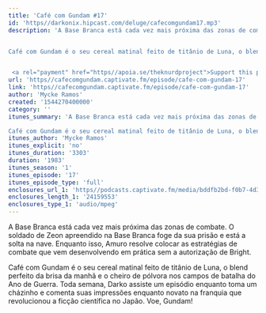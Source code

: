 ```yaml
---
title: 'Café com Gundam #17'
id: 'https//darkonix.hipcast.com/deluge/cafecomgundam17.mp3'
description: 'A Base Branca está cada vez mais próxima das zonas de combate. O soldado de Zeon apreendido na Base Branca foge da sua prisão e está a solta na nave. Enquanto isso, Amuro resolve colocar as estratégias de combate que vem desenvolvendo em prática sem a autorização de Bright.


Café com Gundam é o seu cereal matinal feito de titânio de Luna, o blend perfeito da brisa da manhã e o cheiro de pólvora nos campos de batalha do Ano de Guerra. Toda semana, Darko assiste um episódio enquanto toma um cházinho e comenta suas impressões enquanto novato na franquia que revolucionou a ficção científica no Japão. Voe, Gundam!


 <a rel="payment" href="https//apoia.se/theknurdproject">Support this podcast</a>'
url: 'https//cafecomgundam.captivate.fm/episode/cafe-com-gundam-17'
link: 'https//cafecomgundam.captivate.fm/episode/cafe-com-gundam-17'
author: 'Mycke Ramos'
created: '1544270400000'
category: ''
itunes_summary: 'A Base Branca está cada vez mais próxima das zonas de combate. O soldado de Zeon apreendido na Base Branca foge da sua prisão e está a solta na nave. Enquanto isso, Amuro resolve colocar as estratégias de combate que vem desenvolvendo em prática sem a autorização de Bright.

Café com Gundam é o seu cereal matinal feito de titânio de Luna, o blend perfeito da brisa da manhã e o cheiro de pólvora nos campos de batalha do Ano de Guerra. Toda semana, Darko assiste um episódio enquanto toma um cházinho e comenta suas impressões enquanto novato na franquia que revolucionou a ficção científica no Japão. Voe, Gundam!'
itunes_author: 'Mycke Ramos'
itunes_explicit: 'no'
itunes_duration: '3303'
duration: '1983'
itunes_season: '1'
itunes_episode: '17'
itunes_episode_type: 'full'
enclosures_url_1: 'https//podcasts.captivate.fm/media/bddfb2bd-f0b7-4d3f-9bcb-296716ef6772/cafecomgundam17_tc.mp3'
enclosures_length_1: '24159553'
enclosures_type_1: 'audio/mpeg'
---
```

A Base Branca está cada vez mais próxima das zonas de combate. O soldado de Zeon apreendido na Base Branca foge da sua prisão e está a solta na nave. Enquanto isso, Amuro resolve colocar as estratégias de combate que vem desenvolvendo em prática sem a autorização de Bright.

Café com Gundam é o seu cereal matinal feito de titânio de Luna, o blend perfeito da brisa da manhã e o cheiro de pólvora nos campos de batalha do Ano de Guerra. Toda semana, Darko assiste um episódio enquanto toma um cházinho e comenta suas impressões enquanto novato na franquia que revolucionou a ficção científica no Japão. Voe, Gundam!